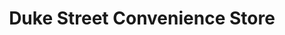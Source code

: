 ---
title: "Duke Street Convenience Store"
url: /darlington/duke-street-convenience-store/
shop: Lebensmittel
---